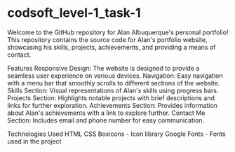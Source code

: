 # codsoft_level-1_task-1

Welcome to the GitHub repository for Alan Albuquerque's personal portfolio! This repository contains the source code for Alan's portfolio website, showcasing his skills, projects, achievements, and providing a means of contact.

Features
Responsive Design: The website is designed to provide a seamless user experience on various devices.
Navigation: Easy navigation with a menu bar that smoothly scrolls to different sections of the website.
Skills Section: Visual representations of Alan's skills using progress bars.
Projects Section: Highlights notable projects with brief descriptions and links for further exploration.
Achievements Section: Provides information about Alan's achievements with a link to explore further.
Contact Me Section: Includes email and phone number for easy communication.

Technologies Used
HTML
CSS
Boxicons - Icon library
Google Fonts - Fonts used in the project
